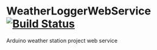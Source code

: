 # WeatherLoggerWebService [![Build Status](http://138.197.76.251:8080/buildStatus/icon?job=WeatherLoggerWebService)](http://138.197.76.251:8080/job/WeatherLoggerWebService/)
Arduino weather station project web service
